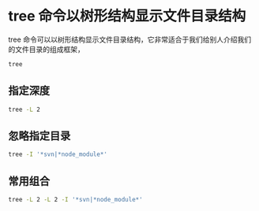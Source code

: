 # tree 命令以树形结构显示文件目录结构

tree 命令可以以树形结构显示文件目录结构，它非常适合于我们给别人介绍我们的文件目录的组成框架，

```bash
tree
```

## 指定深度

```bash
tree -L 2
```

## 忽略指定目录

```bash
tree -I '*svn|*node_module*'
```


## 常用组合

```bash
tree -L 2 -L 2 -I '*svn|*node_module*'
```